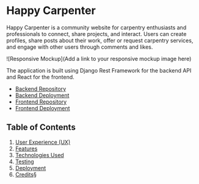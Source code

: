 # Happy Carpenter

Happy Carpenter is a community website for carpentry enthusiasts and professionals to connect, share projects, and interact. Users can create profiles, share posts about their work, offer or request carpentry services, and engage with other users through comments and likes.

![Responsive Mockup](Add a link to your responsive mockup image here)

The application is built using Django Rest Framework for the backend API and React for the frontend.

- [Backend Repository](https://github.com/ibra8080/happycarpenter)
- [Backend Deployment](https://happy-carpenter-ebf6de9467cb.herokuapp.com/)
- [Frontend Repository](https://github.com/ibra8080/happy-carpenter-front)
- [Frontend Deployment](https://happy-carpenter-front-26472ba73a7c.herokuapp.com/)

## Table of Contents

1. [User Experience (UX)](#user-experience-ux)
2. [Features](#features)
3. [Technologies Used](#technologies-used)
4. [Testing](#testing)
5. [Deployment](#deployment)
6. [Credits](#credits)§